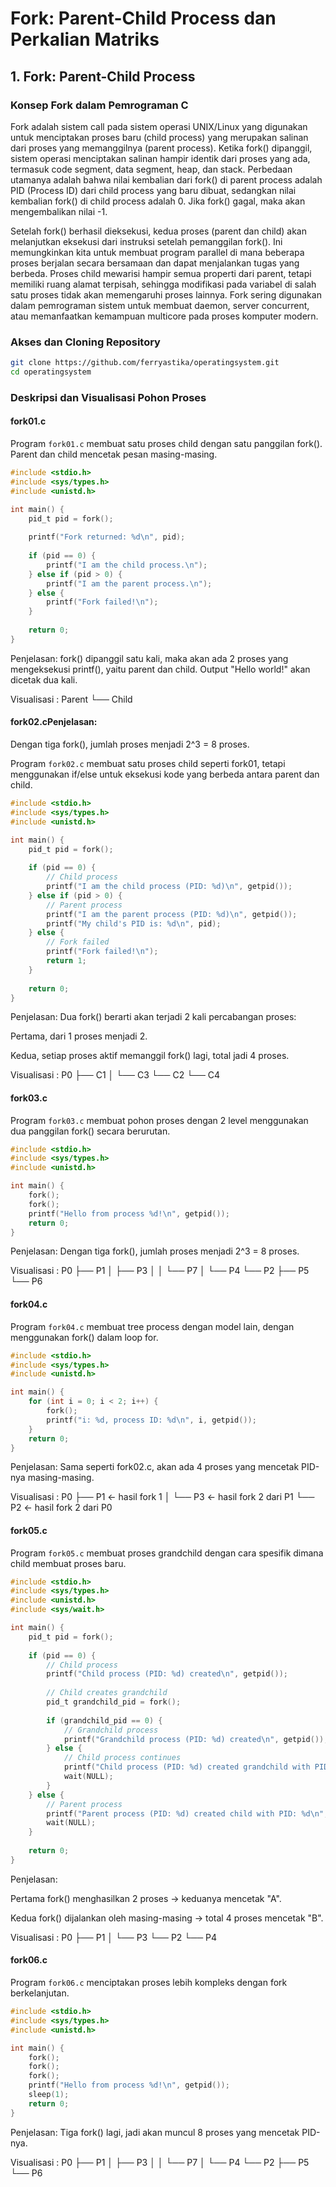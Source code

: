 # Fork: Parent-Child Process dan Perkalian Matriks

## 1. Fork: Parent-Child Process

### Konsep Fork dalam Pemrograman C

Fork adalah sistem call pada sistem operasi UNIX/Linux yang digunakan untuk menciptakan proses baru (child process) yang merupakan salinan dari proses yang memanggilnya (parent process). Ketika fork() dipanggil, sistem operasi menciptakan salinan hampir identik dari proses yang ada, termasuk code segment, data segment, heap, dan stack. Perbedaan utamanya adalah bahwa nilai kembalian dari fork() di parent process adalah PID (Process ID) dari child process yang baru dibuat, sedangkan nilai kembalian fork() di child process adalah 0. Jika fork() gagal, maka akan mengembalikan nilai -1.

Setelah fork() berhasil dieksekusi, kedua proses (parent dan child) akan melanjutkan eksekusi dari instruksi setelah pemanggilan fork(). Ini memungkinkan kita untuk membuat program parallel di mana beberapa proses berjalan secara bersamaan dan dapat menjalankan tugas yang berbeda. Proses child mewarisi hampir semua properti dari parent, tetapi memiliki ruang alamat terpisah, sehingga modifikasi pada variabel di salah satu proses tidak akan memengaruhi proses lainnya. Fork sering digunakan dalam pemrograman sistem untuk membuat daemon, server concurrent, atau memanfaatkan kemampuan multicore pada proses komputer modern.


### Akses dan Cloning Repository

```bash
git clone https://github.com/ferryastika/operatingsystem.git
cd operatingsystem
```

### Deskripsi dan Visualisasi Pohon Proses

#### fork01.c

Program `fork01.c` membuat satu proses child dengan satu panggilan fork(). Parent dan child mencetak pesan masing-masing.

```c
#include <stdio.h>
#include <sys/types.h>
#include <unistd.h>

int main() {
    pid_t pid = fork();
    
    printf("Fork returned: %d\n", pid);
    
    if (pid == 0) {
        printf("I am the child process.\n");
    } else if (pid > 0) {
        printf("I am the parent process.\n");
    } else {
        printf("Fork failed!\n");
    }
    
    return 0;
}
```

Penjelasan:
fork() dipanggil satu kali, maka akan ada 2 proses yang mengeksekusi printf(), yaitu parent dan child. Output "Hello world!" akan dicetak dua kali.

Visualisasi :
Parent
 └── Child


#### fork02.cPenjelasan:
Dengan tiga fork(), jumlah proses menjadi 2^3 = 8 proses.

Program `fork02.c` membuat satu proses child seperti fork01, tetapi menggunakan if/else untuk eksekusi kode yang berbeda antara parent dan child.

```c
#include <stdio.h>
#include <sys/types.h>
#include <unistd.h>

int main() {
    pid_t pid = fork();
    
    if (pid == 0) {
        // Child process
        printf("I am the child process (PID: %d)\n", getpid());
    } else if (pid > 0) {
        // Parent process
        printf("I am the parent process (PID: %d)\n", getpid());
        printf("My child's PID is: %d\n", pid);
    } else {
        // Fork failed
        printf("Fork failed!\n");
        return 1;
    }
    
    return 0;
}
```

Penjelasan:
Dua fork() berarti akan terjadi 2 kali percabangan proses:

Pertama, dari 1 proses menjadi 2.

Kedua, setiap proses aktif memanggil fork() lagi, total jadi 4 proses.

Visualisasi :
P0
├── C1
│   └── C3
└── C2
    └── C4



#### fork03.c

Program `fork03.c` membuat pohon proses dengan 2 level menggunakan dua panggilan fork() secara berurutan.

```c
#include <stdio.h>
#include <sys/types.h>
#include <unistd.h>

int main() {
    fork();
    fork();
    printf("Hello from process %d!\n", getpid());
    return 0;
}
```

Penjelasan:
Dengan tiga fork(), jumlah proses menjadi 2^3 = 8 proses.

Visualisasi :
P0
├── P1
│   ├── P3
│   │   └── P7
│   └── P4
└── P2
    ├── P5
    └── P6


#### fork04.c

Program `fork04.c` membuat tree process dengan model lain, dengan menggunakan fork() dalam loop for.

```c
#include <stdio.h>
#include <sys/types.h>
#include <unistd.h>

int main() {
    for (int i = 0; i < 2; i++) {
        fork();
        printf("i: %d, process ID: %d\n", i, getpid());
    }
    return 0;
}
```
Penjelasan:
Sama seperti fork02.c, akan ada 4 proses yang mencetak PID-nya masing-masing.

Visualisasi :
P0
├── P1  ← hasil fork 1
│   └── P3  ← hasil fork 2 dari P1
└── P2  ← hasil fork 2 dari P0



#### fork05.c

Program `fork05.c` membuat proses grandchild dengan cara spesifik dimana child membuat proses baru.

```c
#include <stdio.h>
#include <sys/types.h>
#include <unistd.h>
#include <sys/wait.h>

int main() {
    pid_t pid = fork();
    
    if (pid == 0) {
        // Child process
        printf("Child process (PID: %d) created\n", getpid());
        
        // Child creates grandchild
        pid_t grandchild_pid = fork();
        
        if (grandchild_pid == 0) {
            // Grandchild process
            printf("Grandchild process (PID: %d) created\n", getpid());
        } else {
            // Child process continues
            printf("Child process (PID: %d) created grandchild with PID: %d\n", getpid(), grandchild_pid);
            wait(NULL);
        }
    } else {
        // Parent process
        printf("Parent process (PID: %d) created child with PID: %d\n", getpid(), pid);
        wait(NULL);
    }
    
    return 0;
}
```

Penjelasan:

Pertama fork() menghasilkan 2 proses → keduanya mencetak "A".

Kedua fork() dijalankan oleh masing-masing → total 4 proses mencetak "B".

Visualisasi :
P0
├── P1
│   └── P3
└── P2
    └── P4


#### fork06.c

Program `fork06.c` menciptakan proses lebih kompleks dengan fork berkelanjutan.

```c
#include <stdio.h>
#include <sys/types.h>
#include <unistd.h>

int main() {
    fork();
    fork();
    fork();
    printf("Hello from process %d!\n", getpid());
    sleep(1);
    return 0;
}
```

Penjelasan: Tiga fork() lagi, jadi akan muncul 8 proses yang mencetak PID-nya.

Visualisasi :
P0
├── P1
│   ├── P3
│   │   └── P7
│   └── P4
└── P2
    ├── P5
    └── P6
